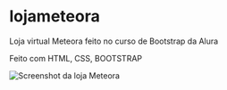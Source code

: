# lojameteora
Loja virtual Meteora feito no curso de Bootstrap da Alura

Feito com HTML, CSS, BOOTSTRAP

![Screenshot da loja Meteora]([https://photos.app.goo.gl/sxc2QJG7YuK3v1qP7](https://photos.app.goo.gl/JqhysUwCvZzqxjkH9))
